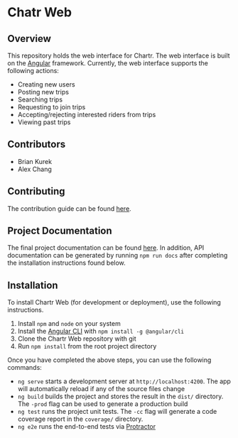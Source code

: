 # Chatr Web

## Overview

This repository holds the web interface for Chartr. The web interface is built on the [Angular](https://angular.io/)
framework. Currently, the web interface supports the following actions:
* Creating new users
* Posting new trips
* Searching trips
* Requesting to join trips
* Accepting/rejecting interested riders from trips
* Viewing past trips

## Contributors

* Brian Kurek
* Alex Chang

## Contributing

The contribution guide can be found [here](CONTRIBUTING.md).

## Project Documentation

The final project documentation can be found [here](project_documentation.pdf). In addition, API documentation can be generated
by running `npm run docs` after completing the installation instructions found below.

## Installation

To install Chartr Web (for development or deployment), use the following instructions.
1. Install `npm` and `node` on your system
2. Install the [Angular CLI](https://github.com/angular/angular-cli) with `npm install -g @angular/cli`
3. Clone the Chartr Web repository with git
4. Run `npm install` from the root project directory

Once you have completed the above steps, you can use the following commands:
* `ng serve` starts a development server at `http://localhost:4200`. The app will automatically reload if any of the source
  files change
* `ng build` builds the project and stores the result in the `dist/` directory. The `-prod` flag can be used to generate
  a production build
* `ng test` runs the project unit tests. The `-cc` flag will generate a code coverage report in the `coverage/` directory.
* `ng e2e` runs the end-to-end tests via [Protractor](http://www.protractortest.org/)
